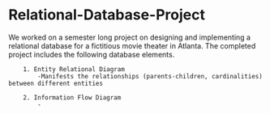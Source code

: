 # Relational-Database-Project
We worked on a semester long project on designing and implementing a relational database for a fictitious movie theater in Atlanta.
The completed project includes the following database elements.

        1. Entity Relational Diagram
            -Manifests the relationships (parents-children, cardinalities) between different entities
         
        2. Information Flow Diagram
            -
            
        
